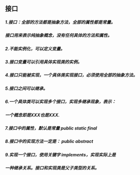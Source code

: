 ## 接口

##### 			1.接口：全部的方法都是抽象方法，全部的属性都是常量。

##### 			接口用来表示纯抽象概念，没有任何具体的方法和属性。

##### 			2.不能实例化，可以定义变量。

##### 			3.接口变量可以引用具体实现类的实例。

##### 			4.接口只能被实现，一个具体类实现接口，必须使用全部的抽象方法。

##### 			5.接口之间可以继承。

##### 			6.一个具体类可以实现多个接口，实现多继承现象，表示：

##### 			一个概念即是XXX也是XXX.

##### 			7.接口中的属性，默认是常量 public static final

##### 			8.接口中的实现方法一定是： public abstract

##### 			9.实现一个接口，使用关键字 implements，实现实际上是

##### 			一种继承关系。接口和实现类是父子类型的关系。